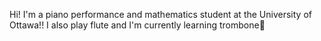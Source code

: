 Hi! I'm a piano performance and mathematics student at the University of Ottawa!! I also play flute and I'm currently learning trombone🎵
